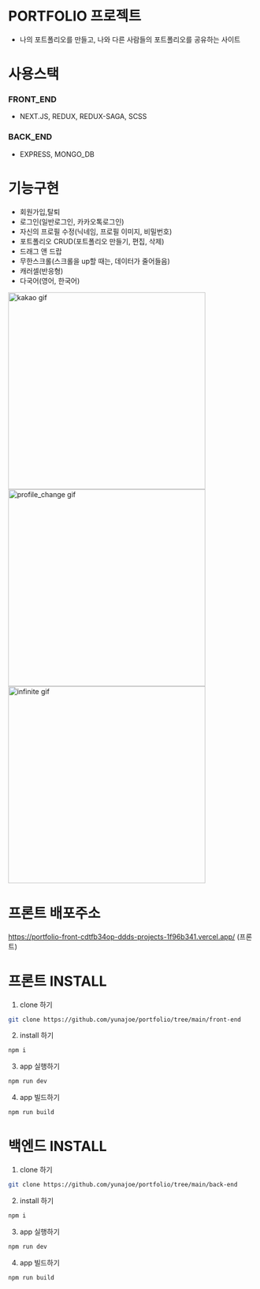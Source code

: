 # PORTFOLIO 프로젝트

- 나의 포트폴리오를 만들고, 나와 다른 사람들의 포트폴리오를 공유하는 사이트

# 사용스택

### FRONT_END

- NEXT.JS, REDUX, REDUX-SAGA, SCSS

### BACK_END

- EXPRESS, MONGO_DB

# 기능구현

- 회원가입,탈퇴
- 로그인(일반로그인, 카카오톡로그인)
- 자신의 프로필 수정(닉네임, 프로필 이미지, 비밀번호)
- 포트폴리오 CRUD(포트폴리오 만들기, 편집, 삭제)
- 드래그 앤 드랍
- 무한스크롤(스크롤을 up할 때는, 데이터가 줄어들음)
- 캐러셀(반응형)
- 다국어(영어, 한국어)

<img src="https://github.com/user-attachments/assets/f1b361d2-0680-42c3-b5b3-2b296c3925d5" alt="kakao gif" style="width: 400px; height: auto;">

<img src="https://github.com/user-attachments/assets/dff81cbf-181b-4a5d-a09b-1b13ad036f38" alt="profile_change gif" style="width: 400px; height: auto;">

<img src="https://github.com/user-attachments/assets/1fc34eac-142e-4231-acbf-0ebe5bd422ee" alt="infinite gif" style="width: 400px; height: auto;">

# 프론트 배포주소

https://portfolio-front-cdtfb34op-ddds-projects-1f96b341.vercel.app/ (프론트)

# 프론트 INSTALL

1. clone 하기

```bash
git clone https://github.com/yunajoe/portfolio/tree/main/front-end
```

2. install 하기

```bash
npm i
```

3. app 실행하기

```bash
npm run dev
```

4. app 빌드하기

```bash
npm run build
```

# 백엔드 INSTALL

1. clone 하기

```bash
git clone https://github.com/yunajoe/portfolio/tree/main/back-end
```

2. install 하기

```bash
npm i
```

3. app 실행하기

```bash
npm run dev
```

4. app 빌드하기

```bash
npm run build
```
